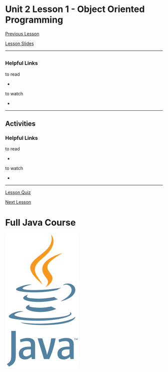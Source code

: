 # Unit 2 Lesson 1 - Object Oriented Programming

[Previous Lesson](https://github.com/Kevin-Lago/java-course-guide/tree/master/unit_1_getting_started/lesson_6_arrays)

[Lesson Slides](https://docs.google.com/presentation/d/1bFzq8dHRoxIaaEAmO9jElLRiI-05CQAVl7GIJBOOWF8/edit?usp=sharing)

---
##

### Helpful Links

to read

- []()

to watch

- []()

---
## Activities

### Helpful Links

to read

- []()

to watch

- []()

---

[Lesson Quiz]()

[Next Lesson](https://github.com/Kevin-Lago/java-course-guide/tree/master/unit_2_understanding_java/lesson_1_object_oriented_programming)

# Full Java Course

<a href="https://github.com/Kevin-Lago/java_full_course">
	<img src="../../java_logo.png" />
</a>

